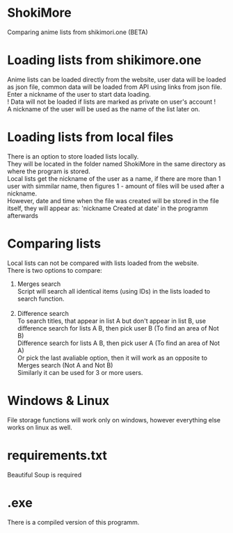 # ShokiMore
Comparing anime lists from shikimori.one (BETA)
# Loading lists from shikimore.one
Anime lists can be loaded directly from the website, user data will be loaded as json file, common data will be loaded from API using links from json file.
Enter a nickname of the user to start data loading.<br />
! Data will not be loaded if lists are marked as private on user's account !<br />
A nickname of the user will be used as the name of the list later on.
# Loading lists from local files
There is an option to store loaded lists locally.<br />
They will be located in the folder named ShokiMore in the same directory as where the program is stored.<br />
Local lists get the nickname of the user as a name, if there are more than 1 user with simmilar name, then figures 1 - amount of files will be used after a nickname.<br />
However, date and time when the file was created will be stored in the file itself, they will appear as: 'nickname Created at date' in the programm afterwards<br />
# Comparing lists
Local lists can not be compared with lists loaded from the website.<br />
There is two options to compare:<br />
1. Merges search<br />
Script will search all identical items (using IDs) in the lists loaded to search function.<br /><br />
2. Difference search<br />
To search titles, that appear in list A but don't appear in list B, use difference search for lists A B, then pick user B (To find an area of Not B)<br />
Difference search for lists A B, then pick user A (To find an area of Not A)<br />
Or pick the last avaliable option, then it will work as an opposite to Merges search (Not A and Not B)<br />
Similarly it can be used for 3 or more users.
# Windows & Linux
File storage functions will work only on windows, however everything else works on linux as well.
# requirements.txt
Beautiful Soup is required
# .exe
There is a compiled version of this programm.

 
